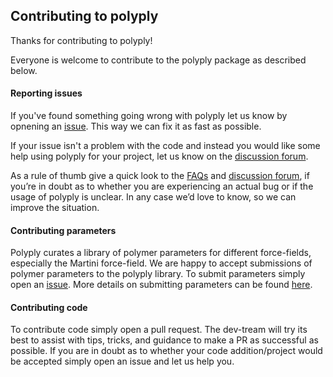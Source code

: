 ## Contributing to polyply

Thanks for contributing to polyply!

Everyone is welcome to contribute to the polyply package as described below. 

#### Reporting issues

If you've found something going wrong with polyply let us know by opnening an [issue](https://github.com/marrink-lab/polyply_1.0/issues). This way we can fix it as fast as possible. 

If your issue isn't a problem with the code and instead you would like some help using polyply for your project, let us know on the [discussion forum]( https://github.com/marrink-lab/polyply_1.0/discussions).

As a rule of thumb give a quick look to the [FAQs]( https://github.com/marrink-lab/polyply_1.0/wiki/FAQs) and [discussion forum]( https://github.com/marrink-lab/polyply_1.0/discussions), 
if you’re in doubt as to whether you are experiencing an actual bug or if the usage of polyply is unclear. In any case we’d love to know, so we can improve the situation. 

#### Contributing parameters

Polyply curates a library of polymer parameters for different force-fields, especially the Martini force-field. We are happy to accept submissions of polymer parameters to the polyply library. To submit parameters simply open an [issue](https://github.com/marrink-lab/polyply_1.0/issues). More details on submitting parameters can be found 
[here](https://github.com/marrink-lab/polyply_1.0/wiki/Submit-polymer-parameters).

#### Contributing code

To contribute code simply open a pull request. The dev-tream will try its best to assist with tips, tricks, and guidance to make a PR as successful as possible. If you are in doubt as to whether your code addition/project would be accepted simply open an issue and let us help you. 

